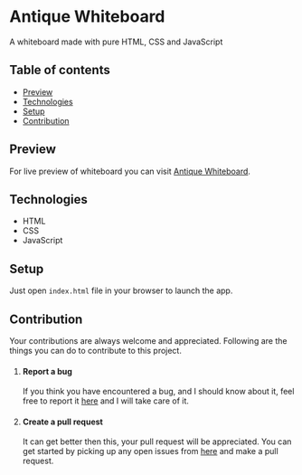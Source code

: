 # Antique Whiteboard
A whiteboard made with pure HTML, CSS and JavaScript
## Table of contents
* [Preview](#preview)
* [Technologies](#technologies)
* [Setup](#setup)
* [Contribution](#contribution)
## Preview
For live preview of whiteboard you can visit [Antique Whiteboard](https://antique-whiteboard.onrender.com).
## Technologies 
* HTML
* CSS
* JavaScript
## Setup
Just open ``` index.html ``` file in your browser to launch the app.
## Contribution
Your contributions are always welcome and appreciated. Following are the things you can do to contribute to this project.
1. #### Report a bug
   If you think you have encountered a bug, and I should know about it, feel free to report it [here](https://github.com/ArvindSaini978/antique-whiteboard/issues) and I will take care of it.
2. #### Create a pull request
   It can get better then this, your pull request will be appreciated. You can get started by picking up any open issues from [here](https://github.com/ArvindSaini978/antique-whiteboard/issues) and make a pull request.

